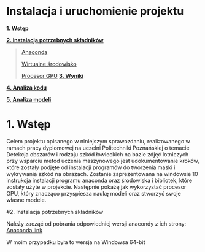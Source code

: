 # Instalacja i uruchomienie projektu

**[1. Wstęp](#wstęp)**

**[2. Instalacja potrzebnych składników](#Instalacja-potrzebnych-składników)**

> [Anaconda](#architektura-sieci)
>
> [Wirtualne środowisko](#wirtualne-środowisko)
>
> [Procesor GPU](#procesor-GPU)
**[3. Wyniki](#wyniki)**

**[4. Analiza kodu](#analiza-kodu)**

**[5. Analiza modeli](#analiza-modeli)**

# 1. Wstęp

Celem projektu opisanego w niniejszym sprawozdaniu, realizowanego w ramach pracy dyplomowej na uczelni Politechniki Poznańskiej o temacie Detekcja obszarów i rodzaju szkód łowieckich na bazie zdjęć lotniczych przy wsparciu metod uczenia maszynowego jest udokumentowanie kroków, które zostały podjęte od instalacji programów do tworzenia maski i wykrywania szkód na obrazach. Zostanie zaprezentowana na windowsie 10 instrukcja instalacji programu anaconda oraz środowiska i bibliotek, które zostały użyte w projekcie.
Następnie pokażę jak wykorzystać procesor GPU, który znacząco przyspiesza naukę modeli oraz stworzyć swoje własne modele.

#2. Instalacja potrzebnych składników

Należy zacząć od pobrania odpowiedniej wersji anacondy z ich strony:
[Anaconda link](https://www.anaconda.com/products/individual#Downloads)

W moim przypadku była to wersja na Windowsa 64-bit
